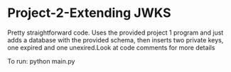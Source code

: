 # Project-2-Extending JWKS

Pretty straightforward code. Uses the provided project 1 program and just adds a database with the provided schema, then inserts two private keys, one expired and one unexired.Look at code comments for more details

To run:
python main.py
